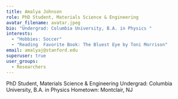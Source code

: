 ```yaml
---
title: Amalya Johnson
role: PhD Student, Materials Science & Engineering
avatar_filename: avatar.jpeg
bio: "Undergrad: Columbia University, B.A. in Physics "
interests:
  - "Hobbies: Soccer"
  - "Reading  Favorite Book: The Bluest Eye by Toni Morrison"
email: amalyaj@stanford.edu
superuser: true
user_groups:
  - Researchers
---
```

PhD Student, Materials Science & Engineering
Undergrad: Columbia University, B.A. in Physics 
Hometown: Montclair, NJ